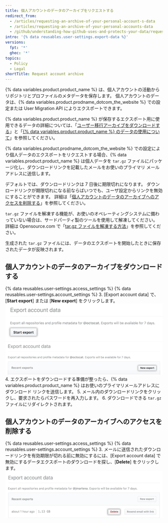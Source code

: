 ```yaml
---
title: 個人アカウントのデータのアーカイブをリクエストする
redirect_from:
  - /articles/requesting-an-archive-of-your-personal-account-s-data
  - /articles/requesting-an-archive-of-your-personal-accounts-data
  - /github/understanding-how-github-uses-and-protects-your-data/requesting-an-archive-of-your-personal-accounts-data
intro: '{% data reusables.user-settings.export-data %}'
versions:
  fpt: '*'
  ghec: '*'
topics:
  - Policy
  - Legal
shortTitle: Request account archive
---
```


{% data variables.product.product_name %} は、個人アカウントの活動からリポジトリとプロファイルのメタデータを保存します。 個人アカウントのデータは、{% data variables.product.prodname_dotcom_the_website %} での設定または User Migration API によりエクスポートできます。

{% data variables.product.product_name %} が保存するエクスポート用に使用できるデータの詳細については、「[ユーザー移行アーカイブをダウンロードする](/rest/reference/migrations#download-a-user-migration-archive)」と「[{% data variables.product.product_name %} のデータの使用について](/articles/about-github-s-use-of-your-data)」を参照してください。

{% data variables.product.prodname_dotcom_the_website %} での設定により個人データのエクスポートをリクエストする場合、{% data variables.product.product_name %} は個人データを `tar.gz` ファイルにパッケージ化し、ダウンロードリンクを記載したメールをお使いのプライマリ メール アドレスに送信します。

デフォルトでは、ダウンロードリンクは 7 日後に期限切れになります。 ダウンロードリンクが期限切れになる前ならばいつでも、ユーザ設定からリンクを無効にすることができます。 詳細は「[個人アカウントのデータのアーカイブへのアクセスを削除する](/articles/requesting-an-archive-of-your-personal-account-s-data/#deleting-access-to-an-archive-of-your-personal-accounts-data)」を参照してください。

`tar.gz` ファイルを解凍する機能が、お使いのオペレーティングシステムに備わっていない場合は、サードパーティ製のツールを使用して解凍してください。 詳細は Opensource.com で「[tar.gz ファイルを解凍する方法](https://opensource.com/article/17/7/how-unzip-targz-file)」を参照してください。

生成された `tar.gz` ファイルには、データのエクスポートを開始したときに保存されたデータが反映されます。

## 個人アカウントのデータのアーカイブをダウンロードする

{% data reusables.user-settings.access_settings %}
{% data reusables.user-settings.account_settings %}
3. [Export account data] で、[**Start export**] または [**New export**] をクリックします。 ![強調表示された [Start export] ボタン](/assets/images/help/repository/export-personal-data.png) ![強調表示された [New export] ボタン](/assets/images/help/repository/new-export.png)
4. エクスポートをダウンロードする準備が整ったら、{% data variables.product.product_name %} はお使いのプライマリメールアドレスにダウンロード リンクを送信します。
5. メール内のダウンロードリンクをクリックし、要求されたらパスワードを再入力します。
6. ダウンロードできる `tar.gz` ファイルにリダイレクトされます。

## 個人アカウントのデータのアーカイブへのアクセスを削除する

{% data reusables.user-settings.access_settings %}
{% data reusables.user-settings.account_settings %}
3. メールに送信されたダウンロードリンクを有効期限が切れる前に無効にするには、[Export account data] で無効にするデータエクスポートのダウンロードを探し、[**Delete**] をクリックします。 ![強調表示された [Delete personal data export package] ボタン](/assets/images/help/repository/delete-export-personal-account-data.png)
